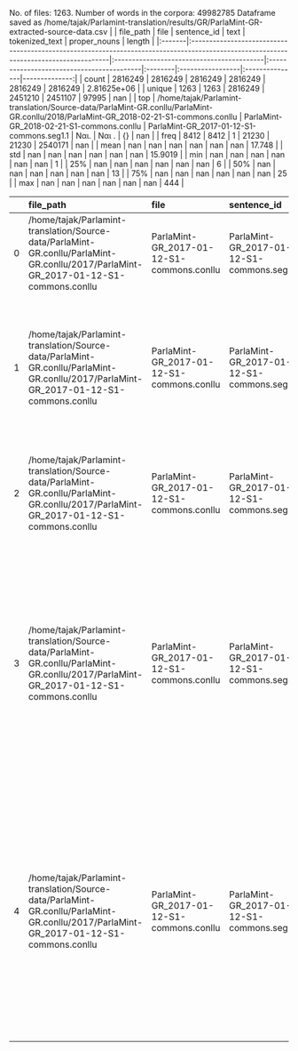 No. of files: 1263.
Number of words in the corpora: 49982785
Dataframe saved as /home/tajak/Parlamint-translation/results/GR/ParlaMint-GR-extracted-source-data.csv
|        | file_path                                                                                                                            | file                                      | sentence_id                               | text    | tokenized_text   | proper_nouns   |        length |
|:-------|:-------------------------------------------------------------------------------------------------------------------------------------|:------------------------------------------|:------------------------------------------|:--------|:-----------------|:---------------|--------------:|
| count  | 2816249                                                                                                                              | 2816249                                   | 2816249                                   | 2816249 | 2816249          | 2816249        |   2.81625e+06 |
| unique | 1263                                                                                                                                 | 1263                                      | 2816249                                   | 2451210 | 2451107          | 97995          | nan           |
| top    | /home/tajak/Parlamint-translation/Source-data/ParlaMint-GR.conllu/ParlaMint-GR.conllu/2018/ParlaMint-GR_2018-02-21-S1-commons.conllu | ParlaMint-GR_2018-02-21-S1-commons.conllu | ParlaMint-GR_2017-01-12-S1-commons.seg1.1 | Ναι.    | Ναι .            | {}             | nan           |
| freq   | 8412                                                                                                                                 | 8412                                      | 1                                         | 21230   | 21230            | 2540171        | nan           |
| mean   | nan                                                                                                                                  | nan                                       | nan                                       | nan     | nan              | nan            |  17.748       |
| std    | nan                                                                                                                                  | nan                                       | nan                                       | nan     | nan              | nan            |  15.9019      |
| min    | nan                                                                                                                                  | nan                                       | nan                                       | nan     | nan              | nan            |   1           |
| 25%    | nan                                                                                                                                  | nan                                       | nan                                       | nan     | nan              | nan            |   6           |
| 50%    | nan                                                                                                                                  | nan                                       | nan                                       | nan     | nan              | nan            |  13           |
| 75%    | nan                                                                                                                                  | nan                                       | nan                                       | nan     | nan              | nan            |  25           |
| max    | nan                                                                                                                                  | nan                                       | nan                                       | nan     | nan              | nan            | 444           |




|    | file_path                                                                                                                            | file                                      | sentence_id                               | text                                                                                                                                                                                                                                                             | tokenized_text                                                                                                                                                                                                                                                     | proper_nouns                                                         |   length |
|---:|:-------------------------------------------------------------------------------------------------------------------------------------|:------------------------------------------|:------------------------------------------|:-----------------------------------------------------------------------------------------------------------------------------------------------------------------------------------------------------------------------------------------------------------------|:-------------------------------------------------------------------------------------------------------------------------------------------------------------------------------------------------------------------------------------------------------------------|:---------------------------------------------------------------------|---------:|
|  0 | /home/tajak/Parlamint-translation/Source-data/ParlaMint-GR.conllu/ParlaMint-GR.conllu/2017/ParlaMint-GR_2017-01-12-S1-commons.conllu | ParlaMint-GR_2017-01-12-S1-commons.conllu | ParlaMint-GR_2017-01-12-S1-commons.seg1.1 | Κυρίες και κύριοι συνάδελφοι, αρχίζει η συνεδρίαση.                                                                                                                                                                                                              | Κυρίες και κύριοι συνάδελφοι , αρχίζει η συνεδρίαση .                                                                                                                                                                                                              | {}                                                                   |        7 |
|  1 | /home/tajak/Parlamint-translation/Source-data/ParlaMint-GR.conllu/ParlaMint-GR.conllu/2017/ParlaMint-GR_2017-01-12-S1-commons.conllu | ParlaMint-GR_2017-01-12-S1-commons.conllu | ParlaMint-GR_2017-01-12-S1-commons.seg2.1 | Έχω την τιμή να ανακοινώσω στο Σώμα το δελτίο επικαίρων ερωτήσεων της Παρασκευής 13 Ιανουαρίου 2017, το οποίο έχει ως εξής:                                                                                                                                      | Έχω την τιμή να ανακοινώσω σ το Σώμα το δελτίο επικαίρων ερωτήσεων της Παρασκευής 13 Ιανουαρίου 2017 , το οποίο έχει ως εξής :                                                                                                                                     | {}                                                                   |       21 |
|  2 | /home/tajak/Parlamint-translation/Source-data/ParlaMint-GR.conllu/ParlaMint-GR.conllu/2017/ParlaMint-GR_2017-01-12-S1-commons.conllu | ParlaMint-GR_2017-01-12-S1-commons.conllu | ParlaMint-GR_2017-01-12-S1-commons.seg3.1 | Α. ΕΠΙΚΑΙΡΕΣ ΕΡΩΤΗΣΕΙΣ Πρώτου Κύκλου (άρθρο 130 παράγραφοι 2 και 3 του Κανονισμού της Βουλής)                                                                                                                                                                    | Α. ΕΠΙΚΑΙΡΕΣ ΕΡΩΤΗΣΕΙΣ Πρώτου Κύκλου ( άρθρο 130 παράγραφοι 2 και 3 του Κανονισμού της Βουλής )                                                                                                                                                                    | {}                                                                   |       15 |
|  3 | /home/tajak/Parlamint-translation/Source-data/ParlaMint-GR.conllu/ParlaMint-GR.conllu/2017/ParlaMint-GR_2017-01-12-S1-commons.conllu | ParlaMint-GR_2017-01-12-S1-commons.conllu | ParlaMint-GR_2017-01-12-S1-commons.seg4.1 | 1. Η με αριθμό 319/9-1-2017 επίκαιρη ερώτηση του Βουλευτή Έβρου της Νέας Δημοκρατίας κ. Αναστασίου Δημοσχάκη προς τον Υπουργό Εσωτερικών, σχετικά με την υποβάθμιση - κατάργηση του Τμήματος Συνοριακής Φύλαξης Τυχερού στον Νομό Έβρου.                         | 1. Η με αριθμό 319/9-1-2017 επίκαιρη ερώτηση του Βουλευτή Έβρου της Νέας Δημοκρατίας κ. Αναστασίου Δημοσχάκη προς τον Υπουργό Εσωτερικών , σχετικά με την υποβάθμιση - κατάργηση του Τμήματος Συνοριακής Φύλαξης Τυχερού σ τον Νομό Έβρου .                        | {14: ['Αναστασίου', 'Αναστάσιος'], 15: ['Δημοσχάκη', 'Δημοσχάκης']}  |       34 |
|  4 | /home/tajak/Parlamint-translation/Source-data/ParlaMint-GR.conllu/ParlaMint-GR.conllu/2017/ParlaMint-GR_2017-01-12-S1-commons.conllu | ParlaMint-GR_2017-01-12-S1-commons.conllu | ParlaMint-GR_2017-01-12-S1-commons.seg5.1 | 2. Η με αριθμό 327/10-1-2017 επίκαιρη ερώτηση του Βουλευτή Ηρακλείου της Δημοκρατικής Συμπαράταξης ΠΑΣΟΚ - ΔΗΜΑΡ κ. Βασιλείου Κεγκέρογλου προς τον Υπουργό Οικονομίας και Ανάπτυξης, σχετικά με την ανάγκη για βιώσιμη ρύθμιση των κόκκινων στεγαστικών δανείων. | 2. Η με αριθμό 327/10-1-2017 επίκαιρη ερώτηση του Βουλευτή Ηρακλείου της Δημοκρατικής Συμπαράταξης ΠΑΣΟΚ - ΔΗΜΑΡ κ. Βασιλείου Κεγκέρογλου προς τον Υπουργό Οικονομίας και Ανάπτυξης , σχετικά με την ανάγκη για βιώσιμη ρύθμιση των κόκκινων στεγαστικών δανείων . | {17: ['Βασιλείου', 'Βασίλειος'], 18: ['Κεγκέρογλου', 'Κεγκέρογλου']} |       36 |




